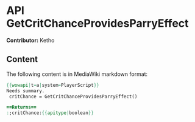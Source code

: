 # API GetCritChanceProvidesParryEffect

**Contributor:** Ketho

## Content

The following content is in MediaWiki markdown format:

```mediawiki
{{wowapi|t=a|system=PlayerScript}}
Needs summary.
 critChance = GetCritChanceProvidesParryEffect()

==Returns==
:;critChance:{{apitype|boolean}}
```